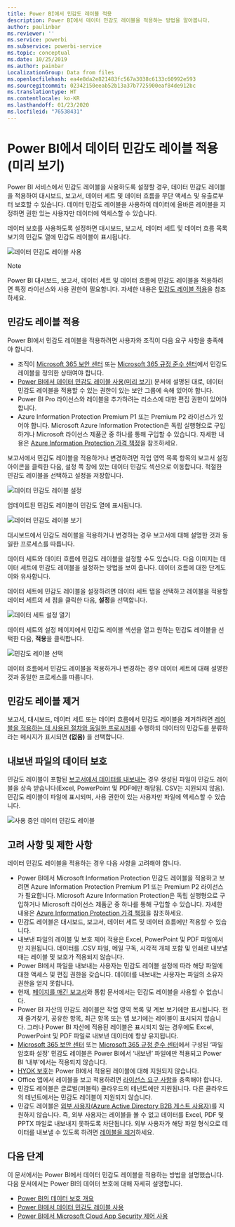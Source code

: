 ```yaml
---
title: Power BI에서 민감도 레이블 적용
description: Power BI에서 데이터 민감도 레이블을 적용하는 방법을 알아봅니다.
author: paulinbar
ms.reviewer: ''
ms.service: powerbi
ms.subservice: powerbi-service
ms.topic: conceptual
ms.date: 10/25/2019
ms.author: painbar
LocalizationGroup: Data from files
ms.openlocfilehash: ea4e8da2e821483fc567a3038c6133c60992e593
ms.sourcegitcommit: 02342150eeab52b13a37b7725900eaf84de912bc
ms.translationtype: HT
ms.contentlocale: ko-KR
ms.lasthandoff: 01/23/2020
ms.locfileid: "76538431"
---
```

# <a name="apply-data-sensitivity-labels-in-power-bi-preview"></a>Power BI에서 데이터 민감도 레이블 적용(미리 보기)

Power BI 서비스에서 민감도 레이블을 사용하도록 설정할 경우, 데이터 민감도 레이블을 적용하여 대시보드, 보고서, 데이터 세트 및 데이터 흐름을 무단 액세스 및 유출로부터 보호할 수 있습니다. 데이터 민감도 레이블을 사용하여 데이터에 올바른 레이블을 지정하면 권한 있는 사용자만 데이터에 액세스할 수 있습니다.

데이터 보호를 사용하도록 설정하면 대시보드, 보고서, 데이터 세트 및 데이터 흐름 목록 보기의 민감도 열에 민감도 레이블이 표시됩니다.

![데이터 민감도 레이블 사용](media/service-security-apply-data-sensitivity-labels/apply-data-sensitivity-labels-01.png)

> [!NOTE]
> Power BI 대시보드, 보고서, 데이터 세트 및 데이터 흐름에 민감도 레이블을 적용하려면 특정 라이선스와 사용 권한이 필요합니다. 자세한 내용은 [민감도 레이블 적용](#applying-sensitivity-labels)을 참조하세요.

## <a name="applying-sensitivity-labels"></a>민감도 레이블 적용

Power BI에서 민감도 레이블을 적용하려면 사용자와 조직이 다음 요구 사항을 충족해야 합니다.

* 조직이 [Microsoft 365 보안 센터](https://security.microsoft.com/) 또는 [Microsoft 365 규정 준수 센터](https://compliance.microsoft.com/)에서 민감도 레이블을 정의한 상태여야 합니다.
* [Power BI에서 데이터 민감도 레이블 사용(미리 보기)](../admin/service-security-enable-data-sensitivity-labels.md#enable-data-sensitivity-labels) 문서에 설명된 대로, 데이터 민감도 레이블을 적용할 수 있는 권한이 있는 보안 그룹에 속해 있어야 합니다.
* Power BI Pro 라이선스와 레이블을 추가하려는 리소스에 대한 편집 권한이 있어야 합니다. 
* Azure Information Protection Premium P1 또는 Premium P2 라이선스가 있어야 합니다. Microsoft Azure Information Protection은 독립 실행형으로 구입하거나 Microsoft 라이선스 제품군 중 하나를 통해 구입할 수 있습니다. 자세한 내용은 [Azure Information Protection 가격 책정](https://azure.microsoft.com/pricing/details/information-protection/)을 참조하세요.

보고서에서 민감도 레이블을 적용하거나 변경하려면 작업 영역 목록 항목의 보고서 설정 아이콘을 클릭한 다음, 설정 쪽 창에 있는 데이터 민감도 섹션으로 이동합니다. 적절한 민감도 레이블을 선택하고 설정을 저장합니다.

![데이터 민감도 레이블 설정](media/service-security-apply-data-sensitivity-labels/apply-data-sensitivity-labels-02.png)

업데이트된 민감도 레이블이 민감도 열에 표시됩니다. 

![데이터 민감도 레이블 보기](media/service-security-apply-data-sensitivity-labels/apply-data-sensitivity-labels-03.png)

대시보드에서 민감도 레이블을 적용하거나 변경하는 경우 보고서에 대해 설명한 것과 동일한 프로세스를 따릅니다. 

데이터 세트와 데이터 흐름에 민감도 레이블을 설정할 수도 있습니다. 다음 이미지는 데이터 세트에 민감도 레이블을 설정하는 방법을 보여 줍니다. 데이터 흐름에 대한 단계도 이와 유사합니다.

데이터 세트에 민감도 레이블을 설정하려면 데이터 세트 탭을 선택하고 레이블을 적용할 데이터 세트의 세 점을 클릭한 다음, **설정**을 선택합니다.

![데이터 세트 설정 열기](media/service-security-apply-data-sensitivity-labels/apply-data-sensitivity-labels-05.png)

데이터 세트의 설정 페이지에서 민감도 레이블 섹션을 열고 원하는 민감도 레이블을 선택한 다음, **적용**을 클릭합니다.

![민감도 레이블 선택](media/service-security-apply-data-sensitivity-labels/apply-data-sensitivity-labels-06.png)

데이터 흐름에서 민감도 레이블을 적용하거나 변경하는 경우 데이터 세트에 대해 설명한 것과 동일한 프로세스를 따릅니다.

## <a name="removing-sensitivity-labels"></a>민감도 레이블 제거
보고서, 대시보드, 데이터 세트 또는 데이터 흐름에서 민감도 레이블을 제거하려면 [레이블을 적용하는 데 사용된 절차와 동일한 프로시저](#applying-sensitivity-labels)를 수행하되 데이터의 민감도를 분류하라는 메시지가 표시되면 **(없음)** 을 선택합니다. 

## <a name="data-protection-in-exported-files"></a>내보낸 파일의 데이터 보호

민감도 레이블이 포함된 [보고서에서 데이터를 내보내는](https://docs.microsoft.com/power-bi/consumer/end-user-export) 경우 생성된 파일이 민감도 레이블을 상속 받습니다(Excel, PowerPoint 및 PDF에만 해당됨. CSV는 지원되지 않음). 민감도 레이블이 파일에 표시되며, 사용 권한이 있는 사용자만 파일에 액세스할 수 있습니다.

![사용 중인 데이터 민감도 레이블](media/service-security-apply-data-sensitivity-labels/apply-data-sensitivity-labels-04b.png)

## <a name="considerations-and-limitations"></a>고려 사항 및 제한 사항

데이터 민감도 레이블을 적용하는 경우 다음 사항을 고려해야 합니다.

* Power BI에서 Microsoft Information Protection 민감도 레이블을 적용하고 보려면 Azure Information Protection Premium P1 또는 Premium P2 라이선스가 필요합니다. Microsoft Azure Information Protection은 독립 실행형으로 구입하거나 Microsoft 라이선스 제품군 중 하나를 통해 구입할 수 있습니다. 자세한 내용은 [Azure Information Protection 가격 책정](https://azure.microsoft.com/pricing/details/information-protection/)을 참조하세요.
* 민감도 레이블은 대시보드, 보고서, 데이터 세트 및 데이터 흐름에만 적용할 수 있습니다.
* 내보낸 파일의 레이블 및 보호 제어 적용은 Excel, PowerPoint 및 PDF 파일에서만 지원됩니다. 데이터를 .CSV 파일, 메일 구독, 시각적 개체 포함 및 인쇄로 내보낼 때는 레이블 및 보호가 적용되지 않습니다.
* Power BI에서 파일을 내보내는 사용자는 민감도 레이블 설정에 따라 해당 파일에 대한 액세스 및 편집 권한을 갖습니다. 데이터를 내보내는 사용자는 파일의 소유자 권한을 얻지 못합니다. 
* 현재, [페이지를 매긴 보고서]( https://docs.microsoft.com/power-bi/paginated-reports-report-builder-power-bi)와 통합 문서에서는 민감도 레이블을 사용할 수 없습니다. 
* Power BI 자산의 민감도 레이블은 작업 영역 목록 및 계보 보기에만 표시됩니다. 현재 즐겨찾기, 공유한 항목, 최근 항목 또는 앱 보기에는 레이블이 표시되지 않습니다. 그러나 Power BI 자산에 적용된 레이블은 표시되지 않는 경우에도 Excel, PowerPoint 및 PDF 파일로 내보낸 데이터에 항상 유지됩니다.
* [Microsoft 365 보안 센터](https://security.microsoft.com/) 또는 [Microsoft 365 규정 준수 센터](https://compliance.microsoft.com/)에서 구성된 ‘파일 암호화 설정’ 민감도 레이블은 Power BI에서 ‘내보낸’ 파일에만 적용되고 Power BI ‘내부’에서는 적용되지 않습니다.   
* [HYOK 보호](https://docs.microsoft.com/azure/information-protection/configure-adrms-restrictions)는 Power BI에서 적용된 레이블에 대해 지원되지 않습니다.
* Office 앱에서 레이블을 보고 적용하려면 [라이선스 요구 사항](https://docs.microsoft.com/microsoft-365/compliance/sensitivity-labels-office-apps#subscription-and-licensing-requirements-for-sensitivity-labels)을 충족해야 합니다.
* 민감도 레이블은 글로벌(퍼블릭) 클라우드의 테넌트에만 지원됩니다. 다른 클라우드의 테넌트에서는 민감도 레이블이 지원되지 않습니다.
* 민감도 레이블은 [외부 사용자(Azure Active Directory B2B 게스트 사용자)](../service-admin-azure-ad-b2b.md)를 지원하지 않습니다. 즉, 외부 사용자는 레이블을 볼 수 없고 데이터를 Excel, PDF 및 PPTX 파일로 내보내지 못하도록 차단됩니다. 외부 사용자가 해당 파일 형식으로 데이터를 내보낼 수 있도록 하려면 [레이블을 제거](#removing-sensitivity-labels)하세요.

## <a name="next-steps"></a>다음 단계

이 문서에서는 Power BI에서 데이터 민감도 레이블을 적용하는 방법을 설명했습니다. 다음 문서에서는 Power BI의 데이터 보호에 대해 자세히 설명합니다. 

* [Power BI의 데이터 보호 개요](../admin/service-security-data-protection-overview.md)
* [Power BI에서 데이터 민감도 레이블 사용](../admin/service-security-enable-data-sensitivity-labels.md)
* [Power BI에서 Microsoft Cloud App Security 제어 사용](../admin/service-security-using-microsoft-cloud-app-security-controls.md)